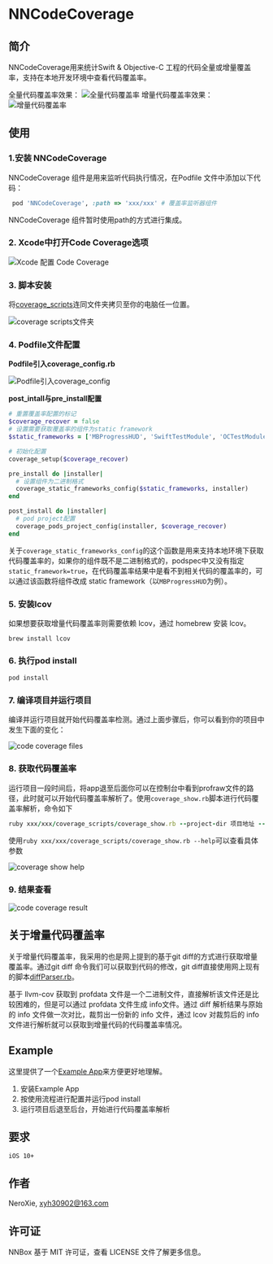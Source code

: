 # NNCodeCoverage

<!--[![CI Status](https://img.shields.io/travis/NeroXie/NNCodeCoverage.svg?style=flat)](https://travis-ci.org/NeroXie/NNCodeCoverage)
[![Version](https://img.shields.io/cocoapods/v/NNCodeCoverage.svg?style=flat)](https://cocoapods.org/pods/NNCodeCoverage)
[![License](https://img.shields.io/cocoapods/l/NNCodeCoverage.svg?style=flat)](https://cocoapods.org/pods/NNCodeCoverage)
[![Platform](https://img.shields.io/cocoapods/p/NNCodeCoverage.svg?style=flat)](https://cocoapods.org/pods/NNCodeCoverage)-->

## 简介

NNCodeCoverage用来统计Swift & Objective-C 工程的代码全量或增量覆盖率，支持在本地开发环境中查看代码覆盖率。

全量代码覆盖率效果：
![全量代码覆盖率](https://neroblog.oss-cn-hangzhou.aliyuncs.com/nn_code_coverage_full.jpg)
增量代码覆盖率效果：
![增量代码覆盖率](https://neroblog.oss-cn-hangzhou.aliyuncs.com/nn_code_coverage_diff.jpg)

## 使用

### 1.安装 NNCodeCoverage

NNCodeCoverage 组件是用来监听代码执行情况，在Podfile 文件中添加以下代码：

```ruby
 pod 'NNCodeCoverage', :path => 'xxx/xxx' # 覆盖率监听器组件
```

NNCodeCoverage 组件暂时使用path的方式进行集成。

### 2. Xcode中打开Code Coverage选项

![Xcode 配置 Code Coverage](https://neroblog.oss-cn-hangzhou.aliyuncs.com/nn_code_coverage_xcode_config.jpg)

### 3. 脚本安装

将[coverage_scripts](./coverage_scripts)连同文件夹拷贝至你的电脑任一位置。

![coverage scripts文件夹](https://neroblog.oss-cn-hangzhou.aliyuncs.com/nn_code_coverage_script_files.jpg)

### 4. Podfile文件配置

**Podfile引入coverage_config.rb**

![Podfile引入coverage_config](https://neroblog.oss-cn-hangzhou.aliyuncs.com/nn_code_coverage_config_path.jpg)

**post_intall与pre_install配置**

```ruby
# 重置覆盖率配置的标记
$coverage_recover = false
# 设置需要获取覆盖率的组件为static framework
$static_frameworks = ['MBProgressHUD', 'SwiftTestModule', 'OCTestModule']

# 初始化配置
coverage_setup($coverage_recover)

pre_install do |installer|
  # 设置组件为二进制格式
  coverage_static_frameworks_config($static_frameworks, installer)
end

post_install do |installer|
  # pod project配置
  coverage_pods_project_config(installer, $coverage_recover)
end
```

关于`coverage_static_frameworks_config`的这个函数是用来支持本地环境下获取代码覆盖率的，如果你的组件既不是二进制格式的，podspec中又没有指定`static_framework=true`，在代码覆盖率结果中是看不到相关代码的覆盖率的，可以通过该函数将组件改成 static framework（以`MBProgressHUD`为例）。

### 5. 安装lcov

如果想要获取增量代码覆盖率则需要依赖 lcov，通过 homebrew 安装 lcov。

```shell
brew install lcov
```

### 6. 执行pod install

```ruby
pod install
```

### 7. 编译项目并运行项目

编译并运行项目就开始代码覆盖率检测。通过上面步骤后，你可以看到你的项目中发生下面的变化：

![code coverage files](https://neroblog.oss-cn-hangzhou.aliyuncs.com/nn_code_coverage_files.jpg) 
### 8. 获取代码覆盖率

运行项目一段时间后，将app退至后面你可以在控制台中看到profraw文件的路径，此时就可以开始代码覆盖率解析了。使用`coverage_show.rb`脚本进行代码覆盖率解析，命令如下

```ruby
ruby xxx/xxx/coverage_scripts/coverage_show.rb --project-dir 项目地址 --profraw-path profraw文件地址 --git-diff-commit gitcommit1,gitcommit2
```

使用`ruby xxx/xxx/coverage_scripts/coverage_show.rb --help`可以查看具体参数

![coverage show help](https://neroblog.oss-cn-hangzhou.aliyuncs.com/nn_code_coverage_show_help.jpg)

### 9. 结果查看

![code coverage result](https://neroblog.oss-cn-hangzhou.aliyuncs.com/nn_code_coverage_html.jpg)

## 关于增量代码覆盖率

关于增量代码覆盖率，我采用的也是网上提到的基于git diff的方式进行获取增量覆盖率。通过git diff 命令我们可以获取到代码的修改，git diff直接使用网上现有的脚本[diffParser.rb](https://github.com/JerryChu/UnitTestParser/blob/master/utils/diffParser.rb)。

基于 llvm-cov 获取到 profdata 文件是一个二进制文件，直接解析该文件还是比较困难的，但是可以通过 profdata 文件生成 info文件。通过 diff 解析结果与原始的 info 文件做一次对比，裁剪出一份新的 info 文件，通过 lcov 对裁剪后的 info 文件进行解析就可以获取到增量代码的代码覆盖率情况。

## Example

这里提供了一个[Example App](./Example)来方便更好地理解。

1. 安装Example App
2. 按使用流程进行配置并运行pod install
3. 运行项目后退至后台，开始进行代码覆盖率解析

## 要求

`iOS 10+`

## 作者

NeroXie, xyh30902@163.com

## 许可证

NNBox 基于 MIT 许可证，查看 LICENSE 文件了解更多信息。
